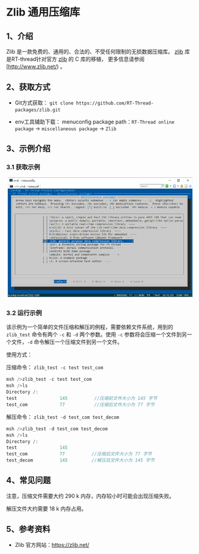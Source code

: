 # Zlib 通用压缩库

## 1、介绍

Zlib 是一款免费的、通用的、合法的、不受任何限制的无损数据压缩库。 [zlib](https://github.com/RT-Thread-packages/zlib) 库是RT-thread针对官方 [zlib](https://github.com/madler/zlib) 的 C 库的移植， 更多信息请参阅[http://www.zlib.net/) 。

## 2、获取方式

-  Git方式获取：
  `git clone https://github.com/RT-Thread-packages/zlib.git`

-  env工具辅助下载：
  menuconfig package path：`RT-Thread online package` -> `miscellaneous package` -> `Zlib`

## 3、示例介绍

### 3.1 获取示例

![get_zlib](docs/get_zlib.png)

### 3.2 运行示例

该示例为一个简单的文件压缩和解压的例程，需要依赖文件系统，用到的 `zlib_test` 命令有两个 `-c` 和  `-d` 两个参数。使用 `-c` 参数将会压缩一个文件到另一个文件，`-d` 命令解压一个压缩文件到另一个文件。 

使用方式：

压缩命令： `zlib_test -c test test_com`  

```c
msh />zlib_test -c test test_com
msh />ls
Directory /:
test                145          //压缩前文件大小为 145 字节 
test_com            77           //压缩后文件大小为 77 字节
```
解压命令： `zlib_test -d test_com test_decom  `

```c
msh />zlib_test -d test_com test_decom
msh />ls
Directory /:
test                145          
test_com            77          //压缩后文件大小为 77 字节
test_decom          145         //解压后文件大小为 145 字节
```

## 4、常见问题

注意，压缩文件需要大约 290 k 内存，内存较小时可能会出现压缩失败。

解压文件大约需要 18 k 内存占用。

## 5、参考资料

- Zlib 官方网站：https://zlib.net/


